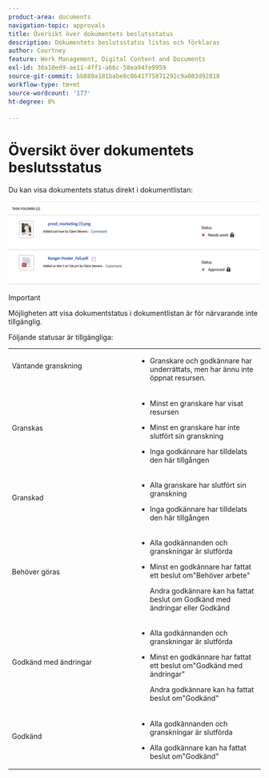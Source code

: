 ```yaml
---
product-area: documents
navigation-topic: approvals
title: Översikt över dokumentets beslutsstatus
description: Dokumentets beslutsstatus listas och förklaras
author: Courtney
feature: Work Management, Digital Content and Documents
exl-id: 30a10ed9-ae11-4ff1-a66c-58ea94fe9959
source-git-commit: bb889a181babe8c8641775871292c9a083d92818
workflow-type: tm+mt
source-wordcount: '177'
ht-degree: 0%

---
```


# Översikt över dokumentets beslutsstatus

Du kan visa dokumentets status direkt i dokumentlistan:

![](assets/status-in-doc-list.png)

>[!IMPORTANT]
>
>Möjligheten att visa dokumentstatus i dokumentlistan är för närvarande inte tillgänglig.


Följande statusar är tillgängliga:

<table>
            <col style="width: 50%;" />
            <col style="width: 50%;" />
            <tbody>
                 <tr>
                    <td>
                        Väntande granskning</p>
                    </td>
                    <td>
                        <ul>
                            <li>
                                Granskare och godkännare har underrättats, men har ännu inte öppnat resursen.
                            </li>
                        </ul>
                    </td>
                </tr>
                 <tr>
                    <td>
                        Granskas</p>
                    </td>
                    <td>
                        <ul>
                            <li>
                                <p>Minst en granskare har visat resursen</p>
                            </li>
                            <li>
                                <p>Minst en granskare har inte slutfört sin granskning</p>
                            </li>
                            <li>
                                <p>Inga godkännare har tilldelats den här tillgången</p>
                            </li>
                        </ul>
                    </td>
                </tr>
                 <tr>
                    <td>
                        Granskad</p>
                    </td>
                    <td>
                        <ul>
                            <li>
                                <p>Alla granskare har slutfört sin granskning</p>
                            </li>
                            <li>
                                <p>Inga godkännare har tilldelats den här tillgången</p>
                            </li>
                        </ul>
                    </td>
                </tr>
                 <tr>
                    <td>Behöver göras</p>
                    </td>
                    <td>
                        <ul>
                            <li>
                                <p>Alla godkännanden och granskningar är slutförda</p>
                            </li>
                            <li>
                                <p>Minst en godkännare har fattat ett beslut om"Behöver arbete"</p>
                                <p>Andra godkännare kan ha fattat beslut om Godkänd med ändringar eller Godkänd
                            </li>
                        </ul>
                    </td>
                </tr>
                  <tr>
                    <td>Godkänd med ändringar</p>
                    </td>
                    <td>
                        <ul>
                            <li>
                                <p>Alla godkännanden och granskningar är slutförda</p>
                            </li>
                            <li>
                                <p>Minst en godkännare har fattat ett beslut om"Godkänd med ändringar"</p>
                                <p>Andra godkännare kan ha fattat beslut om"Godkänd"
                            </li>
                        </ul>
                    </td>
                </tr>
                 <tr>
                    <td>Godkänd</p>
                    </td>
                    <td>
                        <ul>
                            <li>
                                <p>Alla godkännanden och granskningar är slutförda</p>
                            </li>
                            <li>
                                <p>Alla godkännare kan ha fattat beslut om"Godkänd"
                            </li>
                        </ul>
                    </td>
                </tr>
           </tbody>
        </table>



<!--



<table>
            <col style="width: 50%;" />
            <col style="width: 50%;" />
            <tbody>
                 <tr>
                    <td>
                        Pending review</p>
                    </td>
                    <td>
                        <ul>
                            <li>
                                Reviewers and approvers have been notified, but have not yet opened the asset.
                            </li>
                        </ul>
                    </td>
                </tr>
                 <tr>
                    <td>
                        In review</p>
                    </td>
                    <td>
                        <ul>
                            <li>
                                <p>At least one reviewer or approver has viewed the asset</p>
                            </li>
                            <li>
                                <p>At least one reviewer has not completed their review</p><p>Or</p>
                                <p>At least one approver has not made an approval decision</p>
                            </li>
                        </ul>
                    </td>
                </tr>
                 <tr>
                    <td>
                        Reviewed</p>
                    </td>
                    <td>
                        <ul>
                            <li>
                                All reviews are complete
                            </li>
                            <li>
                                There are no approvers
                            </li>
                        </ul>
                    </td>
                </tr>
                 <tr>
                    <td>Needs work</p>
                    </td>
                    <td>
                        <ul>
                            <li>
                                <p>All approvals and reviews are complete</p>
                            </li>
                            <li>
                                <p>At least one approver has made a decision of "Needs work"</p>
                                <p>Other approvers may have given decisions of "Approved with changes" or "Approved"
                            </li>
                        </ul>
                    </td>
                </tr>
                  <tr>
                    <td>Approved with changes</p>
                    </td>
                    <td>
                        <ul>
                            <li>
                                <p>All approvals and reviews are complete</p>
                            </li>
                            <li>
                                <p>At least one approver has made a decision of "Approved with changes"</p>
                                <p>Other approvers may have given decisions of "Approved"
                            </li>
                        </ul>
                    </td>
                </tr>
                 <tr>
                    <td>Approved</p>
                    </td>
                    <td>
                        <ul>
                            <li>
                                <p>All approvals and reviews are complete</p>
                            </li>
                            <li>
                                <p>All approvers may have given decisions of "Approved"
                            </li>
                        </ul>
                    </td>
                </tr>
           </tbody>
        </table>


-->